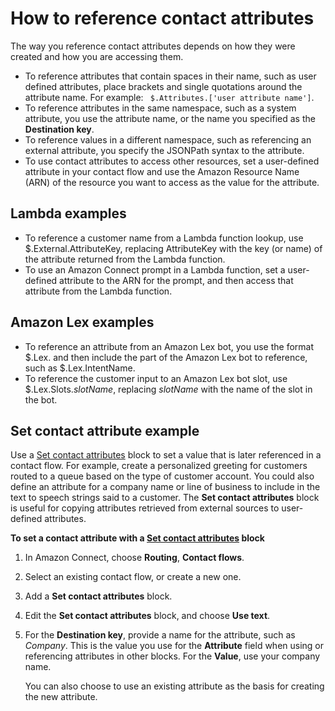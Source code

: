 # How to reference contact attributes<a name="how-to-reference-attributes"></a>

The way you reference contact attributes depends on how they were created and how you are accessing them\. 
+ To reference attributes that contain spaces in their name, such as user defined attributes, place brackets and single quotations around the attribute name\. For example: ` $.Attributes.['user attribute name']`\. 
+ To reference attributes in the same namespace, such as a system attribute, you use the attribute name, or the name you specified as the **Destination key**\.
+ To reference values in a different namespace, such as referencing an external attribute, you specify the JSONPath syntax to the attribute\.
+ To use contact attributes to access other resources, set a user\-defined attribute in your contact flow and use the Amazon Resource Name \(ARN\) of the resource you want to access as the value for the attribute\. 

## Lambda examples<a name="lambda-examples"></a>
+ To reference a customer name from a Lambda function lookup, use $\.External\.AttributeKey, replacing AttributeKey with the key \(or name\) of the attribute returned from the Lambda function\.
+ To use an Amazon Connect prompt in a Lambda function, set a user\-defined attribute to the ARN for the prompt, and then access that attribute from the Lambda function\.

## Amazon Lex examples<a name="lex-examples"></a>
+ To reference an attribute from an Amazon Lex bot, you use the format $\.Lex\. and then include the part of the Amazon Lex bot to reference, such as $\.Lex\.IntentName\.
+ To reference the customer input to an Amazon Lex bot slot, use $\.Lex\.Slots\.*slotName*, replacing *slotName* with the name of the slot in the bot\.

## Set contact attribute example<a name="set-contact-attribute-example"></a>

Use a [Set contact attributes](set-contact-attributes.md) block to set a value that is later referenced in a contact flow\. For example, create a personalized greeting for customers routed to a queue based on the type of customer account\. You could also define an attribute for a company name or line of business to include in the text to speech strings said to a customer\. The **Set contact attributes** block is useful for copying attributes retrieved from external sources to user\-defined attributes\.

**To set a contact attribute with a [Set contact attributes](set-contact-attributes.md) block**

1. In Amazon Connect, choose **Routing**, **Contact flows**\.

1. Select an existing contact flow, or create a new one\.

1. Add a **Set contact attributes** block\.

1. Edit the **Set contact attributes** block, and choose **Use text**\.

1. For the **Destination key**, provide a name for the attribute, such as *Company*\. This is the value you use for the **Attribute** field when using or referencing attributes in other blocks\. For the **Value**, use your company name\.

   You can also choose to use an existing attribute as the basis for creating the new attribute\.